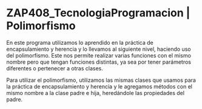 # ZAP408_TecnologiaProgramacion | Polimorfismo

En este programa utilizamos lo aprendido en la práctica de encapsulamiento y herencia y lo llevamos al siguiente nivel, haciendo uso del polimorfismo. Este nos permite realizar varias funciones con el mismo nombre pero que tengan funciones distintas, ya sea por tener parámetros diferentes o pertenecer a otras clases.

Para utilizar el polimorfismo, utilizamos las mismas clases que usamos para la práctica de encapsulamiento y herencia y le agregamos métodos con el mismo nombre a la clase padre e hija, heredándole las propiedades del padre.
